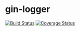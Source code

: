 # gin-logger

[![Build Status](https://travis-ci.org/miclle/gin-logger.svg?branch=develop)](https://travis-ci.org/miclle/gin-logger)
[![Coverage Status](https://coveralls.io/repos/github/miclle/gin-logger/badge.svg?branch=develop)](https://coveralls.io/github/miclle/gin-logger?branch=develop)